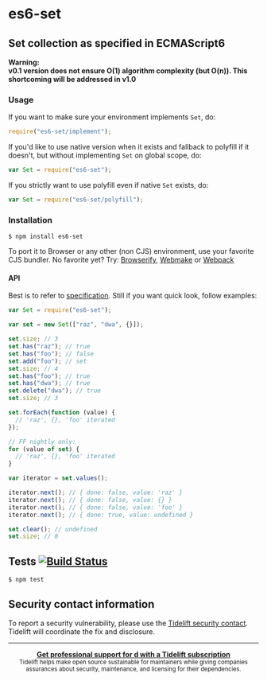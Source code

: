 # es6-set

## Set collection as specified in ECMAScript6

**Warning:  
v0.1 version does not ensure O(1) algorithm complexity (but O(n)). This shortcoming will be addressed in v1.0**

### Usage

If you want to make sure your environment implements `Set`, do:

```javascript
require("es6-set/implement");
```

If you'd like to use native version when it exists and fallback to polyfill if it doesn't, but without implementing `Set` on global scope, do:

```javascript
var Set = require("es6-set");
```

If you strictly want to use polyfill even if native `Set` exists, do:

```javascript
var Set = require("es6-set/polyfill");
```

### Installation

    $ npm install es6-set

To port it to Browser or any other (non CJS) environment, use your favorite CJS bundler. No favorite yet? Try: [Browserify](http://browserify.org/), [Webmake](https://github.com/medikoo/modules-webmake) or [Webpack](http://webpack.github.io/)

#### API

Best is to refer to [specification](http://people.mozilla.org/~jorendorff/es6-draft.html#sec-set-objects). Still if you want quick look, follow examples:

```javascript
var Set = require("es6-set");

var set = new Set(["raz", "dwa", {}]);

set.size; // 3
set.has("raz"); // true
set.has("foo"); // false
set.add("foo"); // set
set.size; // 4
set.has("foo"); // true
set.has("dwa"); // true
set.delete("dwa"); // true
set.size; // 3

set.forEach(function (value) {
  // 'raz', {}, 'foo' iterated
});

// FF nightly only:
for (value of set) {
  // 'raz', {}, 'foo' iterated
}

var iterator = set.values();

iterator.next(); // { done: false, value: 'raz' }
iterator.next(); // { done: false, value: {} }
iterator.next(); // { done: false, value: 'foo' }
iterator.next(); // { done: true, value: undefined }

set.clear(); // undefined
set.size; // 0
```

## Tests [![Build Status](https://travis-ci.org/medikoo/es6-set.png)](https://travis-ci.org/medikoo/es6-set)

    $ npm test

## Security contact information

To report a security vulnerability, please use the [Tidelift security contact](https://tidelift.com/security). Tidelift will coordinate the fix and disclosure.

---

<div align="center">
	<b>
		<a href="https://tidelift.com/subscription/pkg/npm-es6-set?utm_source=npm-es6-set&utm_medium=referral&utm_campaign=readme">Get professional support for d with a Tidelift subscription</a>
	</b>
	<br>
	<sub>
		Tidelift helps make open source sustainable for maintainers while giving companies<br>assurances about security, maintenance, and licensing for their dependencies.
	</sub>
</div>

